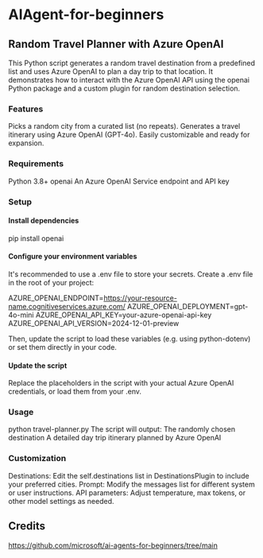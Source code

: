 # AIAgent-for-beginners

## Random Travel Planner with Azure OpenAI
This Python script generates a random travel destination from a predefined list and uses Azure OpenAI to plan a day trip to that location. It demonstrates how to interact with the Azure OpenAI API using the openai Python package and a custom plugin for random destination selection.

### Features
Picks a random city from a curated list (no repeats).
Generates a travel itinerary using Azure OpenAI (GPT-4o).
Easily customizable and ready for expansion.

### Requirements
Python 3.8+
openai
An Azure OpenAI Service endpoint and API key

### Setup
#### Install dependencies
pip install openai

#### Configure your environment variables
It's recommended to use a .env file to store your secrets. Create a .env file in the root of your project:

AZURE_OPENAI_ENDPOINT=https://your-resource-name.cognitiveservices.azure.com/
AZURE_OPENAI_DEPLOYMENT=gpt-4o-mini
AZURE_OPENAI_API_KEY=your-azure-openai-api-key
AZURE_OPENAI_API_VERSION=2024-12-01-preview

Then, update the script to load these variables (e.g. using python-dotenv) or set them directly in your code.

#### Update the script
Replace the placeholders in the script with your actual Azure OpenAI credentials, or load them from your .env.


### Usage
python travel-planner.py
The script will output:
The randomly chosen destination
A detailed day trip itinerary planned by Azure OpenAI


### Customization
Destinations: Edit the self.destinations list in DestinationsPlugin to include your preferred cities.
Prompt: Modify the messages list for different system or user instructions.
API parameters: Adjust temperature, max tokens, or other model settings as needed.

## Credits 
https://github.com/microsoft/ai-agents-for-beginners/tree/main
